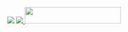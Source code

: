 <p "> <img src="https://img.shields.io/github/forks/Aquila-14/EMCEE?color=red&logo=github&logoColor=green&style=for-the-badge" /></a>  
    <a href="https://pypi.org/project/Telethon/"> <img src="https://img.shields.io/pypi/v/telethon?color=yellow&label=telethon&logo=python&lo
The easiest way to deploy this Bot
<p align="center"><a href="https://heroku.com/deploy?template=https://github.com/IMAkashhazra/SCENARIO-BETA"> <img src="https://img.shields.io/badge/Deploy%20To%20Heroku-black?style=for-the-badge&logo=heroku" width="220" height="38.45"/></a></p>
 
## 
